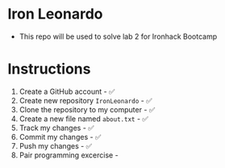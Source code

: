 # Iron Leonardo

* This repo will be used to solve lab 2 for Ironhack Bootcamp

# Instructions

1. Create a GitHub account - ✅
2. Create new repository `IronLeonardo` - ✅
3. Clone the repository to my computer - ✅
4. Create a new file named `about.txt` - ✅
5. Track my changes - ✅
6. Commit my changes - ✅
7. Push my changes - ✅
8. Pair programming excercise - 
